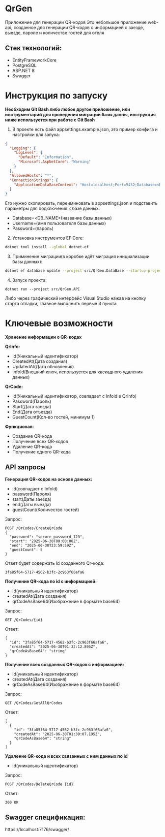 # QrGen
Приложение для генерации QR-кодов
Это небольшое приложение web-api, созданное для генерации QR-кодов с информацией о заезде, выезде, пароле и количестве гостей для отеля

## Стек технологий:
- EntityFrameworkCore  
- PostgreSQL  
- ASP.NET 8  
- Swagger

# Инструкция по запуску
**Необходим Git Bash либо любое другое приложение, или инструментарий для проведения миграции базы данны, инструкция ниже используется при работе с Git Bash**
1. В проекте есть файл appsettings.example.json, это пример конфига и настройки для запука:
```json
{
  "Logging": {
    "LogLevel": {
      "Default": "Information",
      "Microsoft.AspNetCore": "Warning"
    }
  },
  "AllowedHosts": "*",
  "ConnectionStrings": {
    "ApplicationDataBaseContext": "Host=localhost;Port=5432;Database=<DB_NAME>;Username=<USERNAME>;Password=<PASSWORD>"
  }
}
```
Его нужно скопировать, переиминовать в appsettings.json и подставить параметры для подключения к базе данных:  
- Database=<DB_NAME>(название базы данных)
- Username=<USERNAME>(имя пользователя базы данных)
- Password=<PASSWORD>(пароль)  
2. Установка инструментов EF Core:
```bash
dotnet tool install --global dotnet-ef
```
3. Приминение миграции(в коробке идёт миграция инициализации базы данных):
```bash
dotnet ef database update --project src/QrGen.DataBase --startup-project src/QrGen.API
```
4. Запуск проекта:
```
dotnet run --project src/QrGen.API
```
Либо через графический интерфейс Visual Studio нажав на кнопку старта отладки, главное выполнить первые 3 пункта  
# Ключевые возможности
**Хранение информации о QR-кодах**  

**QrInfo:**  
- Id(Уникальный идентификатор)  
- CreatedAt(Дата создания)  
- UpdatedAt(Дата обновления)  
- InfoId(Внешний ключ, используется для каскадного удаления данных)

**QrCode:**  
- Id(Уникальный идентификатор, совпадает с InfoId в QrInfo)  
- Password(Пароль)  
- Start(Дата заезда)  
- End(Дата отъезда)  
- GuestCount(Кол-во гостей, минимум 1)

**Функционал:**  
- Создание QR-кода
- Получение всех QR-кодов
- Удаление QR-кода
- Получение одного QR-кода  

## API запросы
**Генерация QR-кодов на основе данных:**  
- id(совпадает с  InfoId)
- password(Пароля)  
- start(Даты заезда)  
- end(Даты выезда)  
- guestCount(Количество гостей)

Запрос:
```
POST /QrCodes/CreateQrCode
{
  "password": "secure_password_123",
  "start": "2025-06-30T00:00:00Z",
  "end": "2025-06-30T23:59:59Z",
  "guestCount": 5
}
```
Ответ будет содержать Id созданного Qr-кода:
```
3fa85f64-5717-4562-b3fc-2c963f66afa6
```
**Получение QR-кода по id с информацией:**  
- id(уникальный идентификатор)  
- createdAt(Дата создания)  
- qrCodeAsBase64(Изображение в формате base64)

Запрос:
```
GET /QrCodes/{id}
```
Ответ:
```
{
  "id": "3fa85f64-5717-4562-b3fc-2c963f66afa6",
  "createdAt": "2025-06-30T01:32:12.896Z",
  "qrCodeAsBase64": "string"
}
```
**Получение всех созданных QR-кодов с информацией:**  
- id(уникальный идентификатор)  
- createdAt(Дата создания)  
- qrCodeAsBase64(Изображение в формате base64)  

Запрос:
```
GET /QrCodes/GetAllQrCodes
```
Ответ:
```
[
  {
    "id": "3fa85f64-5717-4562-b3fc-2c963f66afa6",
    "createdAt": "2025-06-30T01:39:07.195Z",
    "qrCodeAsBase64": "string"
  }
]
```
**Удаление QR-кода и всех связанных с ним данных по id**
- id(уникальный идентификатор)

Запрос:
```
POST /QrCodes/DeleteQrCode {id}
```
Ответ:
```
200	OK
```
## Swagger спецификация:
https://localhost:7176/swagger/
